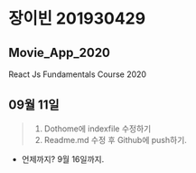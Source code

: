 # 장이빈 201930429
## Movie_App_2020

React Js Fundamentals Course 2020

## 09월 11일
> 1. Dothome에 indexfile 수정하기
> 2. Readme.md 수정 후 Github에 push하기.
* 언제까지? 9월 16일까지.